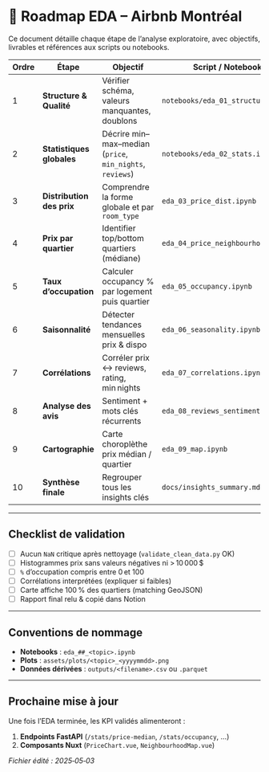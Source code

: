 # 🧭 Roadmap EDA – Airbnb Montréal

Ce document détaille chaque étape de l’analyse exploratoire, avec objectifs, livrables et références aux scripts ou notebooks.

| Ordre | Étape | Objectif | Script / Notebook | Livrable |
|-------|-------|----------|-------------------|----------|
| 1 | **Structure & Qualité** | Vérifier schéma, valeurs manquantes, doublons | `notebooks/eda_01_structure.ipynb` | Rapport .md « Data Quality » |
| 2 | **Statistiques globales** | Décrire min–max–median (`price`, `min_nights`, `reviews`) | `notebooks/eda_02_stats.ipynb` | Tableau md + histogrammes PNG |
| 3 | **Distribution des prix** | Comprendre la forme globale et par `room_type` | `eda_03_price_dist.ipynb` | Histogramme PNG + boxplot PNG |
| 4 | **Prix par quartier** | Identifier top/bottom quartiers (médiane) | `eda_04_price_neighbourhood.ipynb` | Bar‑chart top 10 PNG |
| 5 | **Taux d’occupation** | Calculer occupancy % par logement puis quartier | `eda_05_occupancy.ipynb` | CSV `occupancy_by_neigh.csv` |
| 6 | **Saisonnalité** | Détecter tendances mensuelles prix & dispo | `eda_06_seasonality.ipynb` | Courbes PNG |
| 7 | **Corrélations** | Corréler prix ↔︎ reviews, rating, min nights | `eda_07_correlations.ipynb` | Heatmap PNG + interprétation |
| 8 | **Analyse des avis** | Sentiment + mots clés récurrents | `eda_08_reviews_sentiment.ipynb` | Word cloud + tableau sentiment |
| 9 | **Cartographie** | Carte choroplèthe prix médian / quartier | `eda_09_map.ipynb` | `map.html` interactif |
| 10 | **Synthèse finale** | Regrouper tous les insights clés | `docs/insights_summary.md` | Document Markdown prêt Notion |

---

## Checklist de validation

- [ ] Aucun `NaN` critique après nettoyage (`validate_clean_data.py` OK)
- [ ] Histogrammes prix sans valeurs négatives ni > 10 000 $
- [ ] `%` d’occupation compris entre 0 et 100
- [ ] Corrélations interprétées (expliquer si faibles)
- [ ] Carte affiche 100 % des quartiers (matching GeoJSON)
- [ ] Rapport final relu & copié dans Notion

---

## Conventions de nommage

- **Notebooks** : `eda_##_<topic>.ipynb`
- **Plots** : `assets/plots/<topic>_<yyyymmdd>.png`
- **Données dérivées** : `outputs/<filename>.csv` ou `.parquet`

---

## Prochaine mise à jour

Une fois l’EDA terminée, les KPI validés alimenteront :
1. **Endpoints FastAPI** (`/stats/price-median`, `/stats/occupancy`, …)
2. **Composants Nuxt** (`PriceChart.vue`, `NeighbourhoodMap.vue`)

_Fichier édité : 2025‑05‑03_